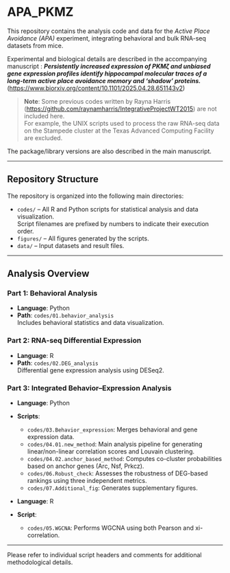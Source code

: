 
# APA_PKMZ

This repository contains the analysis code and data for the *Active Place Avoidance (APA)* experiment, integrating behavioral and bulk RNA-seq datasets from mice.

Experimental and biological details are described in the accompanying manuscript : 
***Persistently increased expression of PKMζ and unbiased gene expression profiles identify hippocampal molecular traces of a long-term active place avoidance memory and ‘shadow’ proteins.***
(https://www.biorxiv.org/content/10.1101/2025.04.28.651143v2)

> **Note**: Some previous codes written by Rayna Harris (https://github.com/raynamharris/IntegrativeProjectWT2015) are not included here.  
> For example, the UNIX scripts used to process the raw RNA-seq data on the Stampede cluster at the Texas Advanced Computing Facility are excluded.

The package/library versions are also described in the main manuscript. 

---

## Repository Structure

The repository is organized into the following main directories:

- `codes/` – All R and Python scripts for statistical analysis and data visualization.  
  Script filenames are prefixed by numbers to indicate their execution order.
- `figures/` – All figures generated by the scripts.
- `data/` – Input datasets and result files.

---

## Analysis Overview

### Part 1: Behavioral Analysis
- **Language**: Python  
- **Path**: `codes/01.behavior_analysis`  
  Includes behavioral statistics and data visualization.

### Part 2: RNA-seq Differential Expression
- **Language**: R  
- **Path**: `codes/02.DEG_analysis`  
  Differential gene expression analysis using DESeq2.

### Part 3: Integrated Behavior–Expression Analysis
- **Language**: Python  
- **Scripts**:
  - `codes/03.Behavior_expression`: Merges behavioral and gene expression data.
  - `codes/04.01.new_method`: Main analysis pipeline for generating linear/non-linear correlation scores and Louvain clustering.
  - `codes/04.02.anchor_based_method`: Computes co-cluster probabilities based on anchor genes (Arc, Nsf, Prkcz).
  - `codes/06.Robust_check`: Assesses the robustness of DEG-based rankings using three independent metrics.
  - `codes/07.Additional_fig`: Generates supplementary figures.

- **Language**: R  
- **Script**:
  - `codes/05.WGCNA`: Performs WGCNA using both Pearson and xi-correlation.

---

Please refer to individual script headers and comments for additional methodological details.
